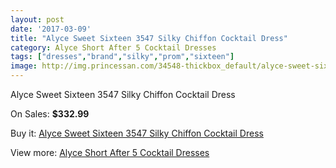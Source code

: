 ```yaml
---
layout: post
date: '2017-03-09'
title: "Alyce Sweet Sixteen 3547 Silky Chiffon Cocktail Dress"
category: Alyce Short After 5 Cocktail Dresses
tags: ["dresses","brand","silky","prom","sixteen"]
image: http://img.princessan.com/34548-thickbox_default/alyce-sweet-sixteen-3547-silky-chiffon-cocktail-dress.jpg
---
```

Alyce Sweet Sixteen 3547 Silky Chiffon Cocktail Dress

On Sales: **$332.99**
<a href="https://www.princessan.com/en/16185-alyce-sweet-sixteen-3547-silky-chiffon-cocktail-dress.html"><amp-img layout="responsive" width="600" height="600" src="//img.princessan.com/34548-thickbox_default/alyce-sweet-sixteen-3547-silky-chiffon-cocktail-dress.jpg" alt="Alyce Sweet Sixteen 3547 Silky Chiffon Cocktail Dress 0" /></a>

Buy it: [Alyce Sweet Sixteen 3547 Silky Chiffon Cocktail Dress](https://www.princessan.com/en/16185-alyce-sweet-sixteen-3547-silky-chiffon-cocktail-dress.html "Alyce Sweet Sixteen 3547 Silky Chiffon Cocktail Dress")

View more: [Alyce Short After 5 Cocktail Dresses](https://www.princessan.com/en/132- "Alyce Short After 5 Cocktail Dresses")